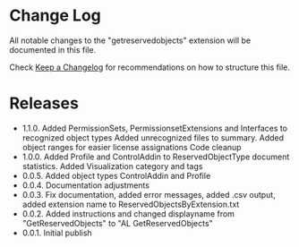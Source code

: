# Change Log

All notable changes to the "getreservedobjects" extension will be documented in this file.

Check [Keep a Changelog](http://keepachangelog.com/) for recommendations on how to structure this file.

# Releases

* 1.1.0.  Added PermissionSets, PermissionsetExtensions and Interfaces to recognized object types
          Added unrecognized files to summary.
          Added object ranges for easier license assignations
          Code cleanup
* 1.0.0.  Added Profile and ControlAddin to ReservedObjectType document statistics. Added Visualization category and tags
* 0.0.5.  Added object types ControlAddin and Profile
* 0.0.4.  Documentation adjustments
* 0.0.3.  Fix documentation, added error messages, added .csv output, added extension name to ReservedObjectsByExtension.txt
* 0.0.2.  Added instructions and changed displayname from "GetReservedObjects" to "AL GetReservedObjects"
* 0.0.1.  Initial publish
